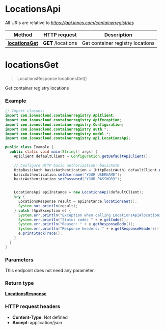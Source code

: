 # LocationsApi

All URIs are relative to *https://api.ionos.com/containerregistries*

| Method | HTTP request | Description |
| ------------- | ------------- | ------------- |
| [**locationsGet**](LocationsApi.md#locationsget) | **GET** /locations | Get container registry locations |


<a name="locationsGet"></a>
# **locationsGet**
> LocationsResponse locationsGet()

Get container registry locations

### Example
```java
// Import classes:
import com.ionoscloud.containerregistry.ApiClient;
import com.ionoscloud.containerregistry.ApiException;
import com.ionoscloud.containerregistry.Configuration;
import com.ionoscloud.containerregistry.auth.*;
import com.ionoscloud.containerregistry.model.*;
import com.ionoscloud.containerregistry.api.LocationsApi;

public class Example {
  public static void main(String[] args) {
    ApiClient defaultClient = Configuration.getDefaultApiClient();
    
    // Configure HTTP basic authorization: basicAuth
    HttpBasicAuth basicAuthentication = (HttpBasicAuth) defaultClient.getAuthentication("basicAuth");
    basicAuthentication.setUsername("YOUR USERNAME");
    basicAuthentication.setPassword("YOUR PASSWORD");


    LocationsApi apiInstance = new LocationsApi(defaultClient);
    try {
      LocationsResponse result = apiInstance.locationsGet();
      System.out.println(result);
    } catch (ApiException e) {
      System.err.println("Exception when calling LocationsApi#locationsGet");
      System.err.println("Status code: " + e.getCode());
      System.err.println("Reason: " + e.getResponseBody());
      System.err.println("Response headers: " + e.getResponseHeaders());
      e.printStackTrace();
    }
  }
}
```

### Parameters
This endpoint does not need any parameter.

### Return type

[**LocationsResponse**](../models/LocationsResponse.md)

### HTTP request headers

 - **Content-Type**: Not defined
 - **Accept**: application/json

